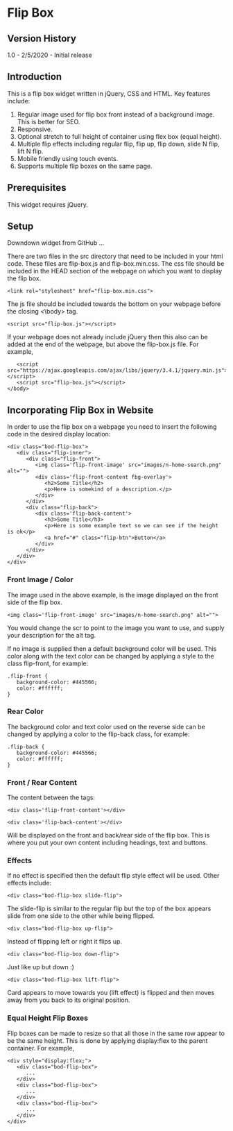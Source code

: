 # Flip Box
## Version History
1.0 - 2/5/2020 - Initial release
## Introduction
This is a flip box widget written in jQuery, CSS and HTML. Key features include:
1. Regular image used for flip box front instead of a background image. This is better for SEO.
2. Responsive.
3. Optional stretch to full height of container using flex box (equal height).
4. Multiple flip effects including regular flip, flip up, flip down, slide N flip, lift N flip.
5. Mobile friendly using touch events.
6. Supports multiple flip boxes on the same page.
## Prerequisites
This widget requires jQuery.
## Setup
Downdown widget from GitHub ...

There are two files in the src directory that need to be included in your html code. These files are flip-box.js and flip-box.min.css. The css file should be included in the HEAD section of the webpage on which you want to display the flip box.
```
<link rel="stylesheet" href="flip-box.min.css">
```
The js file should be included towards the bottom on your webpage before the closing <\body> tag.
```
<script src="flip-box.js"></script>
```
If your webpage does not already include jQuery then this also can be added at the end of the webpage, but above the flip-box.js file. For example, 
```
   <script src="https://ajax.googleapis.com/ajax/libs/jquery/3.4.1/jquery.min.js"></script>
   <script src="flip-box.js"></script>
</body>
```
## Incorporating Flip Box in Website
In order to use the flip box on a webpage you need to insert the following code in the desired display location:
```
<div class="bod-flip-box">
   <div class="flip-inner">
      <div class="flip-front">
         <img class='flip-front-image' src="images/n-home-search.png" alt="">
         <div class='flip-front-content fbg-overlay'>
            <h2>Some Title</h2>
            <p>Here is somekind of a description.</p>
         </div>
      </div>
      <div class="flip-back">
         <div class='flip-back-content'>
            <h3>Some Title</h3>
            <p>Here is some example text so we can see if the height is ok</p>
            <a href="#" class="flip-btn">Button</a>
         </div>
      </div>
   </div>
</div>
```
### Front Image / Color
The image used in the above example, is the image displayed on the front side of the flip box.  
```
<img class='flip-front-image' src="images/n-home-search.png" alt="">
```
You would change the scr to point to the image you want to use, and supply your description for the alt tag.

If no image is supplied then a default background color will be used. This color along with the text color can be changed by applying a style to the class flip-front, for example:
```
.flip-front {
   background-color: #445566;
   color: #ffffff;
}
```

### Rear Color

The background color and text color used on the reverse side can be changed by applying a color to the flip-back class, for example:

```
.flip-back {
   background-color: #445566;
   color: #ffffff;
}
```
### Front / Rear Content
The content between the tags:
```
<div class='flip-front-content'></div>

<div class='flip-back-content'></div>
```
Will be displayed on the front and back/rear side of the flip box. This is where you put your own content including headings, text and buttons. 
### Effects
If no effect is specified then the default flip style effect will be used. Other effects include:
```
<div class="bod-flip-box slide-flip">
```
The slide-flip is similar to the regular flip but the top of the box appears slide from one side to the other while being flipped.  
```
<div class="bod-flip-box up-flip">
```
Instead of flipping left or right it flips up.
```
<div class="bod-flip-box down-flip">
```
Just like up but down :)
```
<div class="bod-flip-box lift-flip">
```
Card appears to move towards you (lift effect) is flipped and then moves away from you back to its original position.
### Equal Height Flip Boxes
Flip boxes can be made to resize so that all those in the same row appear to be the same height. This is done by applying display:flex to the parent container. For example,
```
<div style="display:flex;">
   <div class="bod-flip-box">
      ...
   </div>
   <div class="bod-flip-box">
      ...
   </div>
   <div class="bod-flip-box">
      ...
   </div>
</div>
```